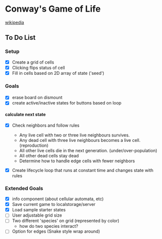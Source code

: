 # Conway's Game of Life
[wikipedia](https://en.wikipedia.org/wiki/Conway%27s_Game_of_Life)


## To Do List
### Setup
- [X] Create a grid of cells
- [X] Clicking flips status of cell
- [X] Fill in cells based on 2D array of state ('seed')

### Goals
####
- [X] erase board on dismount
- [X] create active/inactive states for buttons based on loop

#### calculate next state
- [X] Check neighbors and follow rules
  -  Any live cell with two or three live neighbours survives.
  -  Any dead cell with three live neighbours becomes a live cell. (reproduction)
  -  All other live cells die in the next generation. (under/over-population)
  -  All other dead cells stay dead
  -  Determine how to handle edge cells with fewer neighbors

- [X] Create lifecycle loop that runs at constant time and changes state with rules

### Extended Goals
- [X] info component (about cellular automata, etc)
- [X] Save current game to localstorage/server
- [X] Load sample starter states
- [ ] User adjustable grid size
- [ ] Two different 'species' on grid (represented by color) 
   -  how do two species interact?
- [ ] Option for edges (Snake style wrap around)
